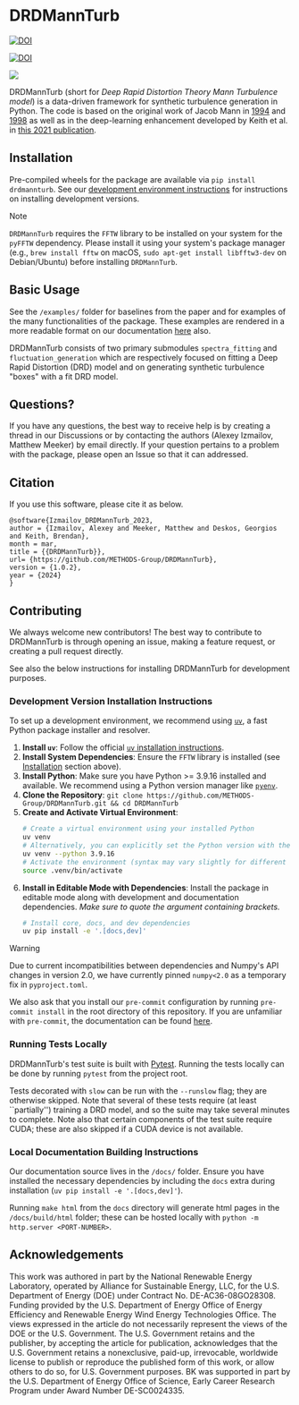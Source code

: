 # DRDMannTurb

[![DOI](https://zenodo.org/badge/649495955.svg)](https://doi.org/10.5281/zenodo.13922330)

[![DOI](https://camo.githubusercontent.com/8297af3b00072c1c2b0c4357a0ba3c8f3ac2517f4eb737eb020f3fa35fbdd13e/68747470733a2f2f6a6f73732e7468656f6a2e6f72672f7061706572732f31302e32313130352f6a6f73732e30363833382f7374617475732e737667)](https://doi.org/10.21105/joss.06838)

![](https://github.com/METHODS-Group/DRDMannTurb/assets/74629347/604fcde9-41e1-4671-8c10-b1493cadfa88)

DRDMannTurb (short for *Deep Rapid Distortion Theory Mann Turbulence model*) is a data-driven framework
for synthetic turbulence generation in Python.
The code is based on the original work of Jacob Mann in [1994](https://doi.org/10.1017/S0022112094001886) and [1998](https://doi.org/10.1016/S0266-8920(97)00036-2)
as well as in the deep-learning enhancement developed by Keith et al. in [this 2021 publication](https://arxiv.org/pdf/2107.11046.pdf).

## Installation

Pre-compiled wheels for the package are available via ``pip install drdmannturb``.
See our [development environment instructions](#development-version-installation-instructions)
for instructions on installing development versions.

> [!NOTE]
> `DRDMannTurb` requires the `FFTW` library to be installed on your system for the `pyFFTW` dependency. Please install it using your system's package manager (e.g., `brew install fftw` on macOS, `sudo apt-get install libfftw3-dev` on Debian/Ubuntu) before installing `DRDMannTurb`.

## Basic Usage

See the ``/examples/`` folder for baselines from the paper and for examples of the many functionalities of the package. These examples are rendered in a more readable
format on our documentation [here](https://methods-group.github.io/DRDMannTurb/examples.html) also.

DRDMannTurb consists of two primary submodules ``spectra_fitting`` and ``fluctuation_generation``
which are respectively focused on fitting a Deep Rapid Distortion (DRD) model and
on generating synthetic turbulence "boxes" with a fit DRD model.

## Questions?

If you have any questions, the best way to receive help is by creating a thread in our Discussions or by contacting the authors (Alexey Izmailov, Matthew Meeker) by email directly. If your question pertains to a problem with the package, please open an Issue so that it can addressed.

## Citation

If you use this software, please cite it as below.

```
@software{Izmailov_DRDMannTurb_2023,
author = {Izmailov, Alexey and Meeker, Matthew and Deskos, Georgios and Keith, Brendan},
month = mar,
title = {{DRDMannTurb}},
url= {https://github.com/METHODS-Group/DRDMannTurb},
version = {1.0.2},
year = {2024}
}
```

## Contributing

We always welcome new contributors! The best way to contribute to DRDMannTurb is through opening an issue, making a feature request, or creating a pull request directly.

See also the below instructions for installing DRDMannTurb for development purposes.

### Development Version Installation Instructions

To set up a development environment, we recommend using [`uv`](https://github.com/astral-sh/uv), a fast Python package installer and resolver.

1.  **Install `uv`**: Follow the official [`uv` installation instructions](https://github.com/astral-sh/uv#installation).
2.  **Install System Dependencies**: Ensure the `FFTW` library is installed (see [Installation](#installation) section above).
3.  **Install Python**: Make sure you have Python >= 3.9.16 installed and available. We recommend using a Python version manager like [`pyenv`](https://github.com/pyenv/pyenv).
4.  **Clone the Repository**: `git clone https://github.com/METHODS-Group/DRDMannTurb.git && cd DRDMannTurb`
5.  **Create and Activate Virtual Environment**:
    ```bash
    # Create a virtual environment using your installed Python
    uv venv
    # Alternatively, you can explicitly set the Python version with the following
    uv venv --python 3.9.16
    # Activate the environment (syntax may vary slightly for different shells)
    source .venv/bin/activate
    ```
6.  **Install in Editable Mode with Dependencies**: Install the package in editable mode along with development and documentation dependencies. *Make sure to quote the argument containing brackets.*
    ```bash
    # Install core, docs, and dev dependencies
    uv pip install -e '.[docs,dev]'
    ```

> [!WARNING]
> Due to current incompatibilities between dependencies and Numpy's API
> changes in version 2.0, we have currently pinned ``numpy<2.0``
> as a temporary fix in `pyproject.toml`.

We also ask that you install our
``pre-commit`` configuration by running ``pre-commit install`` in the root directory
of this repository. If you are unfamiliar with ``pre-commit``,
the documentation can be found [here](https://pre-commit.com/).

### Running Tests Locally

DRDMannTurb's test suite is built with [Pytest](https://docs.pytest.org/en/stable/). Running the tests locally can be done by running `pytest`
from the project root.

Tests decorated with `slow` can be run with the `--runslow` flag; they are otherwise skipped. Note that several of these tests require (at least
``partially'') training a DRD model, and so the suite may take several minutes to complete.
Note also that certain components of the test suite require CUDA; these are also
skipped if a CUDA device is not available.

### Local Documentation Building Instructions

Our documentation source lives in the ``/docs/`` folder.
Ensure you have installed the necessary dependencies by including the `docs` extra during installation (`uv pip install -e '.[docs,dev]'`).

Running ``make html`` from the `docs` directory will generate html pages in the ``/docs/build/html`` folder; these can be hosted locally with ``python -m http.server <PORT-NUMBER>``.

## Acknowledgements

This work was authored in part by the National Renewable Energy Laboratory, operated by Alliance for Sustainable Energy, LLC, for the U.S. Department of Energy (DOE) under Contract No. DE-AC36-08GO28308. Funding provided by the U.S. Department of Energy Office of Energy Efficiency and Renewable Energy Wind Energy Technologies Office. The views expressed in the article do not necessarily represent the views of the DOE or the U.S. Government. The U.S. Government retains and the publisher, by accepting the article for publication, acknowledges that the U.S. Government retains a nonexclusive, paid-up, irrevocable, worldwide license to publish or reproduce the published form of this work, or allow others to do so, for U.S. Government purposes. BK was supported in part by the U.S. Department of Energy Office of Science, Early Career Research Program under Award Number DE-SC0024335.
